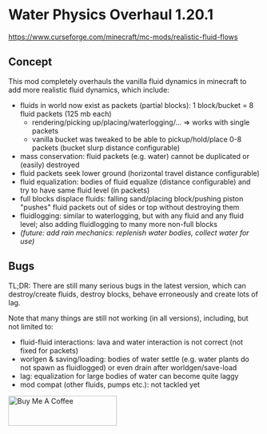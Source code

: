 # Water Physics Overhaul 1.20.1

https://www.curseforge.com/minecraft/mc-mods/realistic-fluid-flows

## Concept
This mod completely overhauls the vanilla fluid dynamics in minecraft to add more realistic fluid dynamics, which include:
- fluids in world now exist as packets (partial blocks): 1 block/bucket = 8 fluid packets (125 mb each)
  - rendering/picking up/placing/waterlogging/... => works with single packets
  - vanilla bucket was tweaked to be able to pickup/hold/place 0-8 packets (bucket slurp distance configurable)
- mass conservation: fluid packets (e.g. water) cannot be duplicated or (easily) destroyed
- fluid packets seek lower ground (horizontal travel distance configurable)
- fluid equalization: bodies of fluid equalize (distance configurable) and try to have same fluid level (in packets)
- full blocks displace fluids: falling sand/placing block/pushing piston "pushes" fluid packets out of sides or top without destroying them
- fluidlogging: similar to waterlogging, but with any fluid and any fluid level; also adding fluidlogging to many more non-full blocks
- _(future: add rain mechanics: replenish water bodies, collect water for use)_

## Bugs
TL;DR: There are still many serious bugs in the latest version, which can destroy/create fluids, destroy blocks, behave erroneously and create lots of lag.

Note that many things are still not working (in all versions), including, but not limited to:
- fluid-fluid interactions: lava and water interaction is not correct (not fixed for packets)
- worlgen & saving/loading: bodies of water settle (e.g. water plants do not spawn as fluidlogged) or even drain after worldgen/save-load
- lag: equalization for large bodies of water can become quite laggy
- mod compat (other fluids, pumps etc.): not tackled yet


<a href="https://www.buymeacoffee.com/felicis" target="_blank"><img src="https://cdn.buymeacoffee.com/buttons/v2/default-yellow.png" alt="Buy Me A Coffee" style="height: 60px !important;width: 217px !important;" ></a>